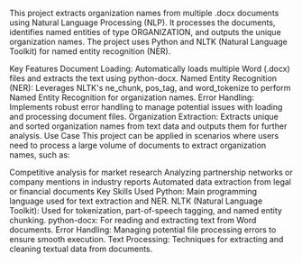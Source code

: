 This project extracts organization names from multiple .docx documents using Natural Language Processing (NLP). It processes the documents, identifies named entities of type ORGANIZATION, and outputs the unique organization names. The project uses Python and NLTK (Natural Language Toolkit) for named entity recognition (NER).

Key Features
Document Loading: Automatically loads multiple Word (.docx) files and extracts the text using python-docx.
Named Entity Recognition (NER): Leverages NLTK's ne_chunk, pos_tag, and word_tokenize to perform Named Entity Recognition for organization names.
Error Handling: Implements robust error handling to manage potential issues with loading and processing document files.
Organization Extraction: Extracts unique and sorted organization names from text data and outputs them for further analysis.
Use Case
This project can be applied in scenarios where users need to process a large volume of documents to extract organization names, such as:

Competitive analysis for market research
Analyzing partnership networks or company mentions in industry reports
Automated data extraction from legal or financial documents
Key Skills Used
Python: Main programming language used for text extraction and NER.
NLTK (Natural Language Toolkit): Used for tokenization, part-of-speech tagging, and named entity chunking.
python-docx: For reading and extracting text from Word documents.
Error Handling: Managing potential file processing errors to ensure smooth execution.
Text Processing: Techniques for extracting and cleaning textual data from documents.
